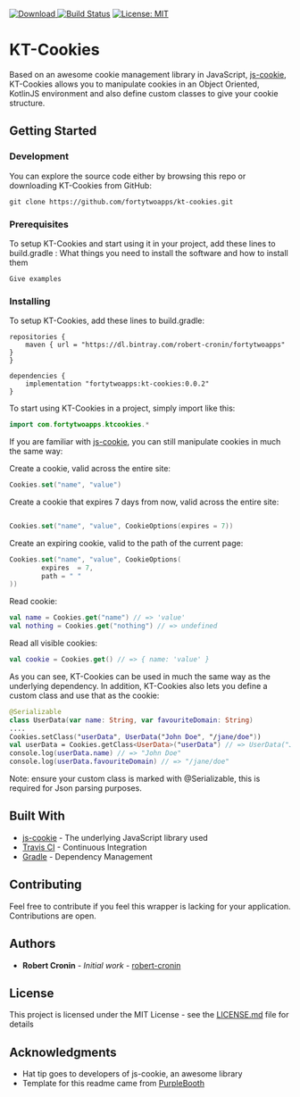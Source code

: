 [ ![Download](https://api.bintray.com/packages/robert-cronin/fortytwoapps/kt-cookies/images/download.svg) ](https://bintray.com/robert-cronin/fortytwoapps/kt-cookies/_latestVersion)
[![Build Status](https://travis-ci.org/fortytwoapps/kt-cookies.svg?branch=master)](https://travis-ci.org/fortytwoapps/kt-cookies)
[![License: MIT](https://img.shields.io/badge/License-MIT-yellow.svg)](https://opensource.org/licenses/MIT)
# KT-Cookies
Based on an awesome cookie management library in JavaScript, [js-cookie](https://github.com/js-cookie/js-cookie), KT-Cookies allows you to manipulate cookies in an Object Oriented, KotlinJS environment and also define custom classes to give your cookie structure.

## Getting Started

### Development
You can explore the source code either by browsing this repo or downloading KT-Cookies from GitHub:
```
git clone https://github.com/fortytwoapps/kt-cookies.git
```

### Prerequisites

To setup KT-Cookies and start using it in your project, add these lines to build.gradle :
What things you need to install the software and how to install them

```
Give examples
```

### Installing

To setup KT-Cookies, add these lines to build.gradle:

```
repositories {
    maven { url = "https://dl.bintray.com/robert-cronin/fortytwoapps" }
}

dependencies {
    implementation "fortytwoapps:kt-cookies:0.0.2"
}
```
To start using KT-Cookies in a project, simply import like this:

```kotlin
import com.fortytwoapps.ktcookies.*
```

If you are familiar with [js-cookie](https://github.com/js-cookie/js-cookie), you can still manipulate cookies in much the same way:

Create a cookie, valid across the entire site:

```kotlin
Cookies.set("name", "value")
```

Create a cookie that expires 7 days from now, valid across the entire site:

```kotlin

Cookies.set("name", "value", CookieOptions(expires = 7))
```

Create an expiring cookie, valid to the path of the current page:

```kotlin
Cookies.set("name", "value", CookieOptions(
        expires  = 7,
        path = " "
))
```

Read cookie:

```kotlin
val name = Cookies.get("name") // => 'value'
val nothing = Cookies.get("nothing") // => undefined
```

Read all visible cookies:

```kotlin
val cookie = Cookies.get() // => { name: 'value' }
```

As you can see, KT-Cookies can be used in much the same way as the underlying dependency. In addition, KT-Cookies also lets you define a custom class and use that as the cookie:

```kotlin
@Serializable
class UserData(var name: String, var favouriteDomain: String)
....
Cookies.setClass("userData", UserData("John Doe", "/jane/doe"))
val userData = Cookies.getClass<UserData>("userData") // => UserData("John Doe", "/jane/doe")
console.log(userData.name) // => "John Doe"
console.log(userData.favouriteDomain) // => "/jane/doe"
```

Note: ensure your custom class is marked with @Serializable, this is required for Json parsing purposes.

## Built With

* [js-cookie](https://github.com/js-cookie/js-cookie) - The underlying JavaScript library used
* [Travis CI](https://travis-ci.org/) - Continuous Integration
* [Gradle](https://gradle.org/) - Dependency Management

## Contributing

Feel free to contribute if you feel this wrapper is lacking for your application. Contributions are open.

## Authors

* **Robert Cronin** - *Initial work* - [robert-cronin](https://github.com/robert-cronin)

## License

This project is licensed under the MIT License - see the [LICENSE.md](LICENSE.md) file for details

## Acknowledgments

* Hat tip goes to developers of js-cookie, an awesome library
* Template for this readme came from [PurpleBooth](https://github.com/PurpleBooth)
